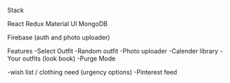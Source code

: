Stack

React 
Redux
Material UI
MongoDB 

Firebase (auth and photo uploader)

Features
-Select Outfit
-Random outfit 
-Photo uploader
-Calender library
-Your outfits (look book)
-Purge Mode 

-wish list / clothing need (urgency options)
-Pinterest feed